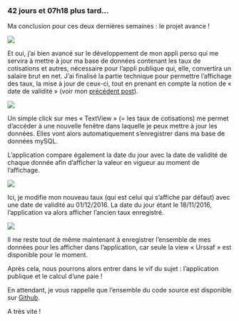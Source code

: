 ### 42 jours et 07h18 plus tard...

Ma conclusion pour ces deux dernières semaines : <span class="highlight-span">le projet avance</span> ! 

<img src = "http://www.reactiongifs.com/wp-content/uploads/2014/01/yippie.gif"/>

Et oui, j’ai bien avancé sur le développement de mon appli perso qui me servira à mettre à jour ma base de données contenant les taux de cotisations et autres, nécessaire pour l’appli publique qui, elle, <span class="highlight-span">convertira un salaire brut en net</span>. J’ai finalisé la partie technique pour permettre l’affichage des taux, la mise à jour de ceux-ci, tout en prenant en compte la notion de « <span class="highlight-span">date de validité</span> » (voir mon <a href=" https://marlenech.github.io/2016/Flashback.html">précédent post</a>).


<img src = "https://marlenech.github.io/img/nov.-18-2016%2023-05-05.gif"/>

Un simple click sur mes « TextView » (= les taux de cotisations) me permet d’accéder à une nouvelle fenêtre dans laquelle je peux mettre à jour les données. Elles vont alors automatiquement s’enregistrer dans ma <span class="highlight-span">base de données mySQL</span>.

L’application compare également la date du jour avec la date de validité de chaque donnée afin d’afficher <span class="highlight-span">la valeur en vigueur au moment de l’affichage</span>.


<img src = "https://marlenech.github.io/img/nov.-18-2016%2021-49-31.gif"/>

Ici, je modifie mon nouveau taux (qui est celui qui s’affiche par défaut) avec une date de validité au 01/12/2016. La date du jour étant le 18/11/2016, l’application va alors afficher l’<span class="highlight-span">ancien taux</span> enregistré.

<img src=" http://www.reactiongifs.com/wp-content/uploads/2013/06/fart-in-elevator.gif"/>

Il me reste tout de même maintenant à enregistrer l’ensemble de mes données pour les afficher dans l’application, car seule la view « Urssaf » est disponible pour le moment. 

Après cela, nous pourrons alors entrer dans le vif du sujet : <span class="highlight-span">l’application publique et le calcul d’une paie</span> !

En attendant, je vous rappelle que l’ensemble du code source est disponible sur <a href=" https://github.com/marlenech/BddPaye">Github</a>.

A très vite !
